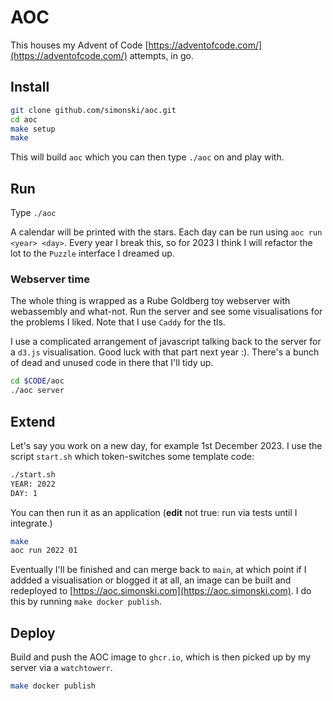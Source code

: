 # AOC

This houses my Advent of Code [https://adventofcode.com/](https://adventofcode.com/) attempts, in go.

## Install

```bash
git clone github.com/simonski/aoc.git
cd aoc
make setup
make
```


This will build `aoc` which you can then type `./aoc` on and play with.

## Run

Type `./aoc`

A calendar will be printed with the stars. Each day can be run using `aoc run <year> <day>`.   Every year I break this, so for 2023 I think I will refactor the lot to the `Puzzle` interface I dreamed up.

### Webserver time

The whole thing is wrapped as a Rube Goldberg toy webserver with webassembly and what-not. Run the server and see some visualisations for the problems I liked.  Note that I use `Caddy` for the tls. 

I use a complicated arrangement of javascript talking back to the server for a `d3.js` visualisation. Good luck with that part next year :).  There's a bunch of dead and unused code in there that I'll tidy up.

```bash
cd $CODE/aoc
./aoc server
```

## Extend

Let's say you work on a new day, for example 1st December 2023.  I use the script `start.sh` which token-switches some template code:

```bash
./start.sh
YEAR: 2022
DAY: 1
```

You can then run it as an application (<b>edit</b> not true: run via tests until I integrate.)

```bash
make
aoc run 2022 01
```

Eventually I'll be finished and can merge back to `main`, at which point if I addded a visualisation or blogged it at all, an image can be built and redeployed to [https://aoc.simonski.com](https://aoc.simonski.com).  I do this by running `make docker publish`.

## Deploy

Build and push the AOC image to `ghcr.io`, which is then picked up by my server via a `watchtowerr`.

```bash
make docker publish
```
